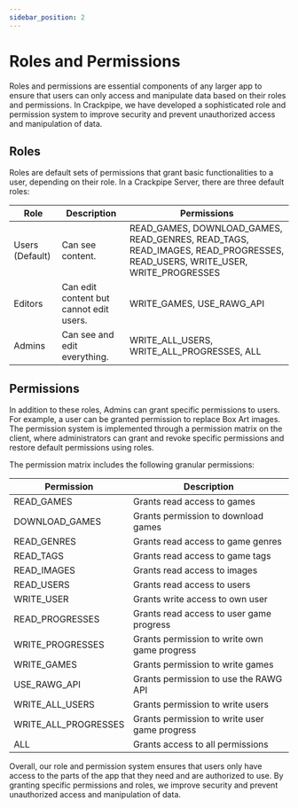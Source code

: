 ```yaml
---
sidebar_position: 2
---
```


# Roles and Permissions

Roles and permissions are essential components of any larger app to ensure that users can only access and manipulate data based on their roles and permissions. In Crackpipe, we have developed a sophisticated role and permission system to improve security and prevent unauthorized access and manipulation of data.

## Roles

Roles are default sets of permissions that grant basic functionalities to a user, depending on their role. In a Crackpipe Server, there are three default roles:

| Role            | Description                             | Permissions                                                                                                                |
| --------------- | --------------------------------------- | -------------------------------------------------------------------------------------------------------------------------- |
| Users (Default) | Can see content.                        | READ_GAMES, DOWNLOAD_GAMES, READ_GENRES, READ_TAGS, READ_IMAGES, READ_PROGRESSES, READ_USERS, WRITE_USER, WRITE_PROGRESSES |
| Editors         | Can edit content but cannot edit users. | WRITE_GAMES, USE_RAWG_API                                                                                                  |
| Admins          | Can see and edit everything.            | WRITE_ALL_USERS, WRITE_ALL_PROGRESSES, ALL                                                                                 |

## Permissions

In addition to these roles, Admins can grant specific permissions to users. For example, a user can be granted permission to replace Box Art images. The permission system is implemented through a permission matrix on the client, where administrators can grant and revoke specific permissions and restore default permissions using roles.

The permission matrix includes the following granular permissions:

| Permission           | Description                                   |
| -------------------- | --------------------------------------------- |
| READ_GAMES           | Grants read access to games                   |
| DOWNLOAD_GAMES       | Grants permission to download games           |
| READ_GENRES          | Grants read access to game genres             |
| READ_TAGS            | Grants read access to game tags               |
| READ_IMAGES          | Grants read access to images                  |
| READ_USERS           | Grants read access to users                   |
| WRITE_USER           | Grants write access to own user               |
| READ_PROGRESSES      | Grants read access to user game progress      |
| WRITE_PROGRESSES     | Grants permission to write own game progress  |
| WRITE_GAMES          | Grants permission to write games              |
| USE_RAWG_API         | Grants permission to use the RAWG API         |
| WRITE_ALL_USERS      | Grants permission to write users              |
| WRITE_ALL_PROGRESSES | Grants permission to write user game progress |
| ALL                  | Grants access to all permissions              |

Overall, our role and permission system ensures that users only have access to the parts of the app that they need and are authorized to use. By granting specific permissions and roles, we improve security and prevent unauthorized access and manipulation of data.
